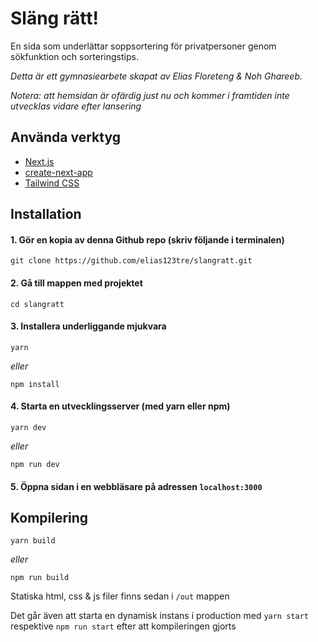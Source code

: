 # Släng rätt!

En sida som underlättar soppsortering för privatpersoner genom sökfunktion och sorteringstips.

_Detta är ett gymnasiearbete skapat av Elias Floreteng & Noh Ghareeb._

_Notera: att hemsidan är ofärdig just nu och kommer i framtiden inte utvecklas vidare efter lansering_

## Använda verktyg

- [Next.js](https://nextjs.org)
- [create-next-app](https://nextjs.org/docs/api-reference/create-next-app)
- [Tailwind CSS](https://tailwindcss.com)

## Installation

#### 1. Gör en kopia av denna Github repo (skriv följande i terminalen)

```shell-session
git clone https://github.com/elias123tre/slangratt.git
```

#### 2. Gå till mappen med projektet

```shell-session
cd slangratt
```

#### 3. Installera underliggande mjukvara

```shell-session
yarn
```

_eller_

```shell-session
npm install
```

#### 4. Starta en utvecklingsserver (med yarn eller npm)

```shell-session
yarn dev
```

_eller_

```shell-session
npm run dev
```

#### 5. Öppna sidan i en webbläsare på adressen `localhost:3000`

## Kompilering

```shell-session
yarn build
```

_eller_

```shell-session
npm run build
```

Statiska html, css & js filer finns sedan i `/out` mappen

Det går även att starta en dynamisk instans i production med `yarn start` respektive `npm run start` efter att kompileringen gjorts
